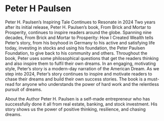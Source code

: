 # Peter H Paulsen
Peter H.  Paulsen’s Inspiring Tale Continues to Resonate in 2024
Two years after its initial release, Peter H. Paulsen’s book, From Brick 
and Mortar to Prosperity, continues to inspire readers around the 
globe.
Spanning nine decades, From Brick and Mortar to Prosperity: How I Created Wealth tells Peter’s 
story, from his boyhood in Germany to his active and satisfying life today, investing in stocks 
and using his foundation, the Peter Paulsen Foundation, to give back to his community and 
others.
Throughout the book, Peter uses some philosophical questions that get the readers thinking 
and also inspire them to fulfil their own dreams. In an engaging, motivating style, Peter’s story 
is a modern-day narration of the American Dream.
As we step into 2024, Peter’s story continues to inspire and motivate readers to chase their 
dreams and build their own success stories. The book is a must-read for anyone who 
understands the power of hard work and the relentless pursuit of dreams.

About the Author
Peter H. Paulsen is a self-made entrepreneur who has successfully done it all from real estate, 
banking, and stock investment. His story shows us the power of positive thinking, resilience, 
and chasing dreams.
